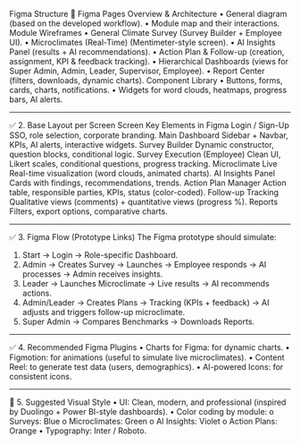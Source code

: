 Figma Structure
📌 Figma Pages
Overview & Architecture
• General diagram (based on the developed workflow).
• Module map and their interactions.
Module Wireframes
• General Climate Survey (Survey Builder + Employee UI).
• Microclimates (Real-Time) (Mentimeter-style screen).
• AI Insights Panel (results + AI recommendations).
• Action Plan & Follow-up (creation, assignment, KPI & feedback tracking).
• Hierarchical Dashboards (views for Super Admin, Admin, Leader, Supervisor, Employee).
• Report Center (filters, downloads, dynamic charts).
Component Library
• Buttons, forms, cards, charts, notifications.
• Widgets for word clouds, heatmaps, progress bars, AI alerts.

---

✅ 2. Base Layout per Screen
Screen Key Elements in Figma
Login / Sign-Up SSO, role selection, corporate branding.
Main Dashboard Sidebar + Navbar, KPIs, AI alerts, interactive widgets.
Survey Builder Dynamic constructor, question blocks, conditional logic.
Survey Execution (Employee) Clean UI, Likert scales, conditional questions, progress tracking.
Microclimate Live Real-time visualization (word clouds, animated charts).
AI Insights Panel Cards with findings, recommendations, trends.
Action Plan Manager Action table, responsible parties, KPIs, status (color-coded).
Follow-up Tracking Qualitative views (comments) + quantitative views (progress %).
Reports Filters, export options, comparative charts.

---

✅ 3. Figma Flow (Prototype Links)
The Figma prototype should simulate:

1. Start → Login → Role-specific Dashboard.
2. Admin → Creates Survey → Launches → Employee responds → AI processes → Admin receives insights.
3. Leader → Launches Microclimate → Live results → AI recommends actions.
4. Admin/Leader → Creates Plans → Tracking (KPIs + feedback) → AI adjusts and triggers follow-up microclimate.
5. Super Admin → Compares Benchmarks → Downloads Reports.

---

✅ 4. Recommended Figma Plugins
• Charts for Figma: for dynamic charts.
• Figmotion: for animations (useful to simulate live microclimates).
• Content Reel: to generate test data (users, demographics).
• AI-powered Icons: for consistent icons.

---

🎨 5. Suggested Visual Style
• UI: Clean, modern, and professional (inspired by Duolingo + Power BI-style dashboards).
• Color coding by module:
o Surveys: Blue
o Microclimates: Green
o AI Insights: Violet
o Action Plans: Orange
• Typography: Inter / Roboto.
